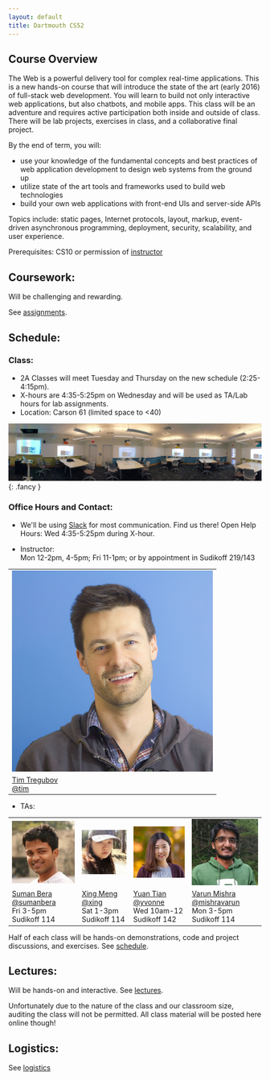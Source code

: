 ```yaml
---
layout: default
title: Dartmouth CS52
---
```


## Course Overview

The Web is a powerful delivery tool for complex real-time applications. This is a new hands-on course that will introduce the state of the art (early 2016) of full-stack web development. You will learn to build not only interactive web applications, but also chatbots, and mobile apps. This class will be an adventure and requires active participation both inside and outside of class. There will be lab projects, exercises in class, and a collaborative final project.

By the end of term, you will:

  - use your knowledge of the fundamental concepts and best practices of web application development to design web systems from the ground up
  - utilize state of the art tools and frameworks used to build web technologies
  - build your own web applications with front-end UIs and server-side APIs

Topics include: static pages, Internet protocols, layout, markup, event-driven asynchronous programming, deployment, security, scalability, and user experience.

Prerequisites: CS10 or permission of [instructor](mailto:tim@cs.dartmouth.edu)


## Coursework:

Will be challenging and rewarding.

See [assignments](/assignments).

## Schedule:

### Class:

  - 2A Classes will meet Tuesday and Thursday on the new schedule (2:25-4:15pm).<br>
  - X-hours are 4:35-5:25pm on Wednesday and will be used as TA/Lab hours for lab assignments.<br>
  - Location: Carson 61  (limited space to <40)

![](imgs/carson61.jpg){: .fancy }

### Office Hours and Contact:

  - We'll be using [Slack](https://cs52-dartmouth.slack.com) for most communication. Find us there!
    Open Help Hours: Wed 4:35-5:25pm during X-hour.


  - Instructor:<br>
    Mon 12-2pm, 4-5pm; Fri 11-1pm; or by appointment in Sudikoff 219/143

<table>
  <tr>
    <td>
      <img class="profile fancy" src="imgs/tt_profile.jpg" />
    </td>
  </tr>
  <tr>
    <td>
      <a href="mailto:tim@cs.dartmouth.edu">Tim Tregubov</a><br>
      <a href="https://cs52-dartmouth.slack.com/messages/@tim/">@tim</a>
    </td>
  </tr>
</table>


  - TAs:<br>

<table >
  <tr>
    <td><img class="profile fancy" src="imgs/sb_profile.jpg" /></td>
    <td><img class="profile fancy" src="imgs/xm_profile.jpg" /></td>
    <td><img class="profile fancy" src="imgs/yt_profile.jpg" /></td>
    <td><img class="profile fancy" src="imgs/vm_profile.jpg" /></td>
  </tr>
  <tr>
    <td><a href="mailto:Suman.K.Bera.GR@dartmouth.edu">Suman Bera</a><br>
    <a href="https://cs52-dartmouth.slack.com/messages/@sumanbera/">@sumanbera</a><br>
    Fri 3-5pm<br>Sudikoff 114
    </td>
    <td><a href="mailto:Xing.Meng.GR@dartmouth.edu">Xing Meng</a><br>
    <a href="https://cs52-dartmouth.slack.com/messages/@xing/">@xing</a><br>
    Sat 1-3pm<br>Sudikoff 114
    </td>
    <td><a href="mailto:Yuan.Tian.GR@dartmouth.edu">Yuan Tian</a><br>
    <a href="https://cs52-dartmouth.slack.com/messages/@yvonne/">@yvonne</a><br>
    Wed 10am-12<br>Sudikoff 142
    </td>
    <td><a href="mailto:Varun.Mishra.GR@Dartmouth.edu">Varun Mishra</a><br>
    <a href="https://cs52-dartmouth.slack.com/messages/@mishravarun/">@mishravarun</a><br>
    Mon 3-5pm<br>Sudikoff 114
    </td>
  </tr>
</table>


Half of each class will be hands-on demonstrations, code and project discussions, and exercises.  See [schedule](/schedule).

## Lectures:

Will be hands-on and interactive.  See [lectures](/lectures).

Unfortunately due to the nature of the class and our classroom size, auditing the class will not be permitted. All class material will be posted here online though!

<!-- Additionally [DALI Lab Open Lab Nights](http://dali.dartmouth.edu/news-posts/dali-open-lab-hours) are a good time to get help with webdev from myself and DALI mentors. -->

## Logistics:

See [logistics](/logistics)
